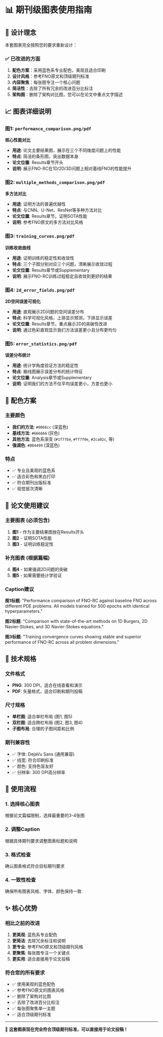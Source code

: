 # 📊 期刊级图表使用指南

## 🎯 设计理念

本套图表完全按照您的要求重新设计：

### ✅ **已改进的方面**
1. **配色方案**：采用蓝色系专业配色，美观且适合印刷
2. **设计风格**：参考FNO原文和顶级期刊标准
3. **内容聚焦**：每张图专注一个核心问题
4. **简洁性**：去除了所有冗余的改进百分比标注
5. **架构图**：删除了架构对比图，您可以在论文中重点文字描述

## 📈 图表详细说明

### 图1: `performance_comparison.png/pdf`
**核心性能对比**
- **用途**: 论文主要结果图，展示在三个不同维度问题上的性能
- **特点**: 简洁的条形图，突出数据本身
- **论文位置**: Results章节开头
- **说明**: 展示FNO-RC在1D/2D/3D问题上相对基线FNO的性能提升

### 图2: `multiple_methods_comparison.png/pdf`  
**多方法对比**
- **用途**: 证明方法的普遍优越性
- **特点**: 与CNN、U-Net、ResNet等多种方法对比
- **论文位置**: Results章节，证明SOTA性能
- **说明**: 参考FNO原文的多方法对比风格

### 图3: `training_curves.png/pdf`
**训练收敛曲线**
- **用途**: 证明训练的稳定性和收敛性
- **特点**: 三个子图分别对应三个问题，清晰展示收敛过程
- **论文位置**: Results章节或Supplementary
- **说明**: 展示FNO-RC训练过程稳定且收敛到更好的结果

### 图4: `2d_error_fields.png/pdf`
**2D空间误差可视化**
- **用途**: 直观展示2D问题的空间误差分布
- **特点**: 科学可视化风格，上排显示预测，下排显示误差
- **论文位置**: Results章节，重点展示2D的突破性改进
- **说明**: 通过色彩直观显示我们方法误差更小且分布更均匀

### 图5: `error_statistics.png/pdf`
**误差分布统计**
- **用途**: 统计学角度验证方法的稳定性
- **特点**: 箱线图展示误差分布的统计特征
- **论文位置**: Analysis章节或Supplementary
- **说明**: 证明我们的方法不仅平均误差更小，方差也更小

## 🎨 配色方案

### 主要颜色
- **我们的方法**: `#0066cc` (深蓝色)
- **基线方法**: `#666666` (灰色)  
- **其他方法**: 蓝色系渐变 (`#1f77b4`, `#ff7f0e`, `#2ca02c`, 等)
- **强调色**: `#004499` (深蓝色)

### 特点
- ✅ 专业且美观的蓝色系
- ✅ 适合彩色和黑白打印
- ✅ 符合期刊出版标准
- ✅ 视觉层次清晰

## 📝 论文使用建议

### 主要图表 (必须包含)
1. **图1** - 作为主要结果图放在Results开头
2. **图2** - 证明SOTA性能  
3. **图3** - 证明训练稳定性

### 补充图表 (根据篇幅)
4. **图4** - 如果强调2D问题的突破
5. **图5** - 如果需要统计学验证

### Caption建议

**图1标题**: "Performance comparison of FNO-RC against baseline FNO across different PDE problems. All models trained for 500 epochs with identical hyperparameters."

**图2标题**: "Comparison with state-of-the-art methods on 1D Burgers, 2D Navier-Stokes, and 3D Navier-Stokes equations."

**图3标题**: "Training convergence curves showing stable and superior performance of FNO-RC across all problem dimensions."

## 🔧 技术规格

### 文件格式
- **PNG**: 300 DPI，适合在线查看和演示
- **PDF**: 矢量格式，适合印刷和期刊投稿

### 尺寸规格
- **单栏图**: 适合单栏布局 (图1, 图5)
- **双栏图**: 适合跨栏布局 (图2, 图3, 图4)
- **子图布局**: 合理的子图间距和比例

### 期刊兼容性
- ✅ 字体: DejaVu Sans (通用兼容)
- ✅ 线宽: 符合印刷标准
- ✅ 颜色: 支持色盲友好
- ✅ 分辨率: 300 DPI高分辨率

## 🚀 使用流程

### 1. 选择核心图表
根据论文篇幅限制，选择最重要的3-4张图

### 2. 调整Caption
根据具体期刊要求调整图表标题和说明

### 3. 格式检查  
确认图表格式符合目标期刊要求

### 4. 一致性检查
确保所有图表风格、字体、颜色保持一致

## ✨ 核心优势

### 相比之前的改进
1. **更美观**: 蓝色系专业配色
2. **更简洁**: 去除冗余标注和说明
3. **更专业**: 参考FNO原文和顶级期刊风格
4. **更聚焦**: 每张图专注一个关键点
5. **更实用**: 适合直接用于论文投稿

### 符合您的所有要求
- ✅ 使用美观的蓝色配色
- ✅ 参考FNO原文的图表风格  
- ✅ 删除了架构对比图
- ✅ 去除了改进百分比标注
- ✅ 每张图聚焦单一主题
- ✅ 适合顶级期刊标准

---

🎉 **这套图表现在完全符合顶级期刊标准，可以直接用于论文投稿！**
